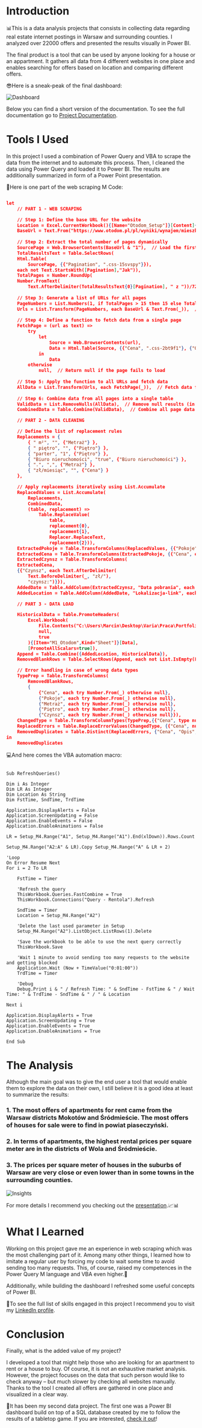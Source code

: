 # Introduction
📊This is a data analysis projects that consists in collecting data regarding real estate internet postings in Warsaw and surrounding counties. I analyzed over 22000 offers and presented the results visually in Power BI.

The final product is a tool that can be used by anyone looking for a house or an appartment. It gathers all data from 4 different websites in one place and enables searching for offers based on location and comparing different offers.

😎Here is a sneak-peak of the final dashboard:

![Dashboard](/Assets/Photos/Dashboard.png)

Below you can find a short version of the documentation. To see the full documentation go to [Project Documentation](/Project%20Documentation%20(README)%20Real%20Estate%20Market%20Analysis.pdf).

# Tools I Used
In this project I used a combination of Power Query and VBA to scrape the data from the internet and to automate this process. Then, I cleaned the data using Power Query and loaded it to Power BI. The results are additionally summarized in form of a Power Point presentation.

🛜Here is one part of the web scraping M Code:

```JSON

let
    // PART 1 - WEB SCRAPING

    // Step 1: Define the base URL for the website
    Location = Excel.CurrentWorkbook(){[Name="Otodom_Setup"]}[Content]{0}[Column1],
    BaseUrl = Text.From("https://www.otodom.pl/pl/wyniki/wynajem/mieszkanie/" & Location & "?limit=72&by=DEFAULT&direction=DESC&viewType=listing&page="),
    
    // Step 2: Extract the total number of pages dynamically
    SourcePage = Web.BrowserContents(BaseUrl & "1"),  // Load the first page to extract pagination info
    TotalResultsText = Table.SelectRows(
    Html.Table(
        SourcePage, {{"Pagination", ".css-15svspy"}}),
    each not Text.StartsWith([Pagination],"Jak")),
    TotalPages = Number.RoundUp(
    Number.FromText(
        Text.AfterDelimiter(TotalResultsText{0}[Pagination], " z "))/72),  // Convert the text to a number
    
    // Step 3: Generate a list of URLs for all pages
    PageNumbers = List.Numbers(1, if TotalPages > 15 then 15 else TotalPages),  // Generate a list [1, 2, ..., TotalPages]
    Urls = List.Transform(PageNumbers, each BaseUrl & Text.From(_)),  // Create URLs by appending page numbers to the base URL
    
    // Step 4: Define a function to fetch data from a single page
    FetchPage = (url as text) =>
        try
            let
                Source = Web.BrowserContents(url),
                Data = Html.Table(Source, {{"Cena", ".css-2bt9f1"}, {"Opis", ".css-u3orbr"}, {"Adres", ".css-42r2ms"}, {"Pokoje", "DD:nth-child(2)"}, {"Metraż", "DD:nth-child(4)"}, {"Piętro", "DD:nth-child(6)"}, {"Czynsz", ".css-13du2ho"}, {"Wynajmujący", ".css-1sylyl4"}, {"Biuro nieruchomości", ".css-196u6lt"}}, [RowSelector=".css-2bt9f1"])
            in
                Data
        otherwise
            null,  // Return null if the page fails to load
    
    // Step 5: Apply the function to all URLs and fetch data
    AllData = List.Transform(Urls, each FetchPage(_)),  // Fetch data from each page
    
    // Step 6: Combine data from all pages into a single table
    ValidData = List.RemoveNulls(AllData),  // Remove null results (in case some pages failed)
    CombinedData = Table.Combine(ValidData),  // Combine all page data into one table

    // PART 2 - DATA CLEANING

    // Define the list of replacement rules
    Replacements = {
        { " m²", "", {"Metraż"} },
        { " piętro", "", {"Piętro"} },
        { "parter", "1", {"Piętro"} },
        { "Biuro nieruchomości", "true", {"Biuro nieruchomości"} },
        { ".", ",", {"Metraż"} },
        { "zł/miesiąc", "", {"Cena"} }
    },

    // Apply replacements iteratively using List.Accumulate
    ReplacedValues = List.Accumulate(
        Replacements, 
        CombinedData, 
        (table, replacement) => 
            Table.ReplaceValue(
                table, 
                replacement{0}, 
                replacement{1}, 
                Replacer.ReplaceText, 
                replacement{2})),
    ExtractedPokoje = Table.TransformColumns(ReplacedValues, {{"Pokoje", each Text.Start(_, 1), type text}}),
    ExtractedCena = Table.TransformColumns(ExtractedPokoje, {{"Cena", each Text.BeforeDelimiter(_, "zł"), type text}}),
    ExtractedCzynsz = Table.TransformColumns(
    ExtractedCena,
    {{"Czynsz", each Text.AfterDelimiter(
        Text.BeforeDelimiter(_, "zł/"),
        "czynsz:")}}),
    AddedDate = Table.AddColumn(ExtractedCzynsz, "Data pobrania", each Date.From(DateTime.LocalNow()), type date),
    AddedLocation = Table.AddColumn(AddedDate, "Lokalizacja-link", each Location, type text),

    // PART 3 - DATA LOAD

    HistoricalData = Table.PromoteHeaders(
        Excel.Workbook(
            File.Contents("C:\Users\Marcin\Desktop\Varia\Praca\Portfolio\Mieszkania\Mieszkania - baza danych.xlsm"), 
            null, 
            true
        ){[Item="M1_Otodom",Kind="Sheet"]}[Data], 
        [PromoteAllScalars=true]),
    Append = Table.Combine({AddedLocation, HistoricalData}),
    RemovedBlankRows = Table.SelectRows(Append, each not List.IsEmpty(List.RemoveMatchingItems(Record.FieldValues(_), {"", null}))),

    // Error handling in case of wrong data types 
    TypePrep = Table.TransformColumns(
        RemovedBlankRows,
        {
            {"Cena", each try Number.From(_) otherwise null},
            {"Pokoje", each try Number.From(_) otherwise null},
            {"Metraż", each try Number.From(_) otherwise null},
            {"Piętro", each try Number.From(_) otherwise null},
            {"Czynsz", each try Number.From(_) otherwise null}}),
    ChangedType = Table.TransformColumnTypes(TypePrep,{{"Cena", type number}, {"Opis", type text}, {"Adres", type text}, {"Pokoje", Int64.Type}, {"Metraż", type number}, {"Piętro", Int64.Type}, {"Czynsz", type number}, {"Wynajmujący", type text}, {"Biuro nieruchomości", type logical}, {"Data pobrania", type date}, {"Lokalizacja-link", type text}}),
    ReplacedErrors = Table.ReplaceErrorValues(ChangedType, {{"Cena", null}, {"Opis", null}, {"Adres", null}, {"Pokoje", null}, {"Metraż", null}, {"Piętro", null}, {"Czynsz", null}, {"Wynajmujący", null}, {"Biuro nieruchomości", null}, {"Data pobrania", null}}),
    RemovedDuplicates = Table.Distinct(ReplacedErrors, {"Cena", "Opis", "Adres", "Pokoje", "Metraż", "Piętro", "Czynsz", "Wynajmujący", "Biuro nieruchomości"})
in
    RemovedDuplicates

```

💻And here comes the VBA automation macro:

```VB

Sub RefreshQueries()

Dim i As Integer
Dim LR As Integer
Dim Location As String
Dim FstTime, SndTime, TrdTime

Application.DisplayAlerts = False
Application.ScreenUpdating = False
Application.EnableEvents = False
Application.EnableAnimations = False

LR = Setup_M4.Range("A1", Setup_M4.Range("A1").End(xlDown)).Rows.Count

Setup_M4.Range("A2:A" & LR).Copy Setup_M4.Range("A" & LR + 2)

'Loop
On Error Resume Next
For i = 2 To LR
    
    FstTime = Timer
    
    'Refresh the query
    ThisWorkbook.Queries.FastCombine = True
    ThisWorkbook.Connections("Query - Rentola").Refresh
    
    SndTime = Timer
    Location = Setup_M4.Range("A2")
    
    'Delete the last used parameter in Setup
    Setup_M4.Range("A2").ListObject.ListRows(1).Delete
    
    'Save the workbook to be able to use the next query correctly
    ThisWorkbook.Save
    
    'Wait 1 minute to avoid sending too many requests to the website and getting blocked
    Application.Wait (Now + TimeValue("0:01:00"))
    TrdTime = Timer
    
    'Debug
    Debug.Print i & " / Refresh Time: " & SndTime - FstTime & " / Wait Time: " & TrdTime - SndTime & " / " & Location

Next i

Application.DisplayAlerts = True
Application.ScreenUpdating = True
Application.EnableEvents = True
Application.EnableAnimations = True

End Sub

```

# The Analysis

Although the main goal was to give the end user a tool that would enable them to explore the data on their own, I still believe it is a good idea at least to summarize the results:

### 1. The most offers of apartments for rent came from the Warsaw districts Mokotów and Śródmieście. The most offers of houses for sale were to find in powiat piaseczyński.

### 2. In terms of apartments, the highest rental prices per square meter are in the districts of Wola and Śródmieście.

### 3. The prices per square meter of houses in the suburbs of Warsaw are very close or even lower than in some towns in the surrounding counties.

![Insights](/Assets/Photos/Slide3.JPG)

For more details I recommend you checking out the [presentation](/Analiza%20ogłoszeń%20rynku%20nieruchomości.pdf).📈📊

# What I Learned

Working on this project gave me an experience in web scraping which was the most challenging part of it. Among many other things, I learned how to imitate a regular user by forcing my code to wait some time to avoid sending too many requests. This, of course, raised my competences in the Power Query M language and VBA even higher.💪

Additionally, while building the dashboard I refreshed some useful concepts of Power BI.

🔗To see the full list of skills engaged in this project I recommend you to visit my [LinkedIn profile](https://www.linkedin.com/in/marcin-czerkas-95150727a/).

# Conclusion

Finally, what is the added value of my project?

I developed a tool that might help those who are looking for an apartment to rent or a house to buy. Of course, it is not an exhaustive market analysis. However, the project focuses on the data that such person would like to check anyway – but much slower by checking all websites manually. Thanks to the tool I created all offers are gathered in one place and visualized in a clear way.

🎉It has been my second data project. The first one was a Power BI dashboard build on top of a SQL database created by me to follow the results of a tabletop game. If you are interested, [check it out](https://github.com/MarcinCzerkas/Project-Middle-earth-SBG)!